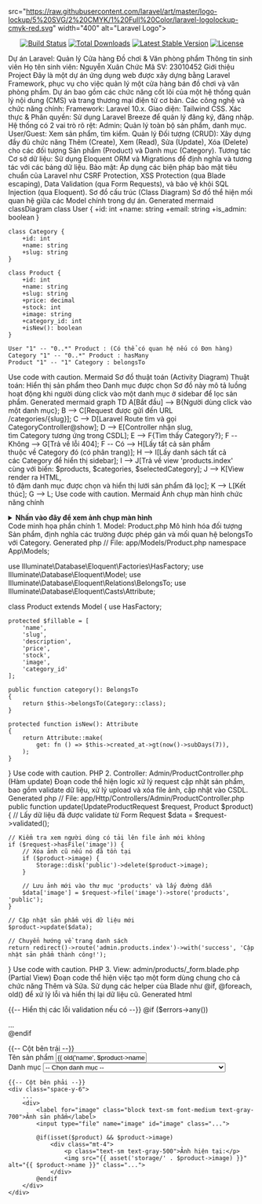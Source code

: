 src="https://raw.githubusercontent.com/laravel/art/master/logo-lockup/5%20SVG/2%20CMYK/1%20Full%20Color/laravel-logolockup-cmyk-red.svg" width="400" alt="Laravel Logo"></a></p>

<p align="center">
<a href="https://github.com/laravel/framework/actions"><img src="https://github.com/laravel/framework/workflows/tests/badge.svg" alt="Build Status"></a>
<a href="https://packagist.org/packages/laravel/framework"><img src="https://img.shields.io/packagist/dt/laravel/framework" alt="Total Downloads"></a>
<a href="https://packagist.org/packages/laravel/framework"><img src="https://img.shields.io/packagist/v/laravel/framework" alt="Latest Stable Version"></a>
<a href="https://packagist.org/packages/laravel/framework"><img src="https://img.shields.io/packagist/l/laravel/framework" alt="License"></a>
</p>

Dự án Laravel: Quản lý Cửa hàng Đồ chơi & Văn phòng phẩm
Thông tin sinh viên
Họ tên sinh viên: Nguyễn Xuân Chức
Mã SV: 23010452
Giới thiệu Project
Đây là một dự án ứng dụng web được xây dựng bằng Laravel Framework, phục vụ cho việc quản lý một cửa hàng bán đồ chơi và văn phòng phẩm. Dự án bao gồm các chức năng cốt lõi của một hệ thống quản lý nội dung (CMS) và trang thương mại điện tử cơ bản.
Các công nghệ và chức năng chính:
Framework: Laravel 10.x.
Giao diện: Tailwind CSS.
Xác thực & Phân quyền: Sử dụng Laravel Breeze để quản lý đăng ký, đăng nhập. Hệ thống có 2 vai trò rõ rệt:
Admin: Quản lý toàn bộ sản phẩm, danh mục.
User/Guest: Xem sản phẩm, tìm kiếm.
Quản lý Đối tượng (CRUD): Xây dựng đầy đủ chức năng Thêm (Create), Xem (Read), Sửa (Update), Xóa (Delete) cho các đối tượng Sản phẩm (Product) và Danh mục (Category).
Tương tác Cơ sở dữ liệu: Sử dụng Eloquent ORM và Migrations để định nghĩa và tương tác với các bảng dữ liệu.
Bảo mật: Áp dụng các biện pháp bảo mật tiêu chuẩn của Laravel như CSRF Protection, XSS Protection (qua Blade escaping), Data Validation (qua Form Requests), và bảo vệ khỏi SQL Injection (qua Eloquent).
Sơ đồ cấu trúc (Class Diagram)
Sơ đồ thể hiện mối quan hệ giữa các Model chính trong dự án.
Generated mermaid
classDiagram
    class User {
        +id: int
        +name: string
        +email: string
        +is_admin: boolean
    }

    class Category {
        +id: int
        +name: string
        +slug: string
    }

    class Product {
        +id: int
        +name: string
        +slug: string
        +price: decimal
        +stock: int
        +image: string
        +category_id: int
        +isNew(): boolean
    }

    User "1" -- "0..*" Product : (Có thể có quan hệ nếu có Đơn hàng)
    Category "1" -- "0..*" Product : hasMany
    Product "1" -- "1" Category : belongsTo
Use code with caution.
Mermaid
Sơ đồ thuật toán (Activity Diagram)
Thuật toán: Hiển thị sản phẩm theo Danh mục được chọn
Sơ đồ này mô tả luồng hoạt động khi người dùng click vào một danh mục ở sidebar để lọc sản phẩm.
Generated mermaid
graph TD
    A[Bắt đầu] --> B{Người dùng click vào một danh mục};
    B --> C[Request được gửi đến URL<br>/categories/{slug}];
    C --> D[Laravel Route tìm và gọi<br>CategoryController@show];
    D --> E[Controller nhận slug,<br>tìm Category tương ứng trong CSDL];
    E --> F{Tìm thấy Category?};
    F -- Không --> G[Trả về lỗi 404];
    F -- Có --> H[Lấy tất cả sản phẩm<br>thuộc về Category đó (có phân trang)];
    H --> I[Lấy danh sách tất cả<br>các Category để hiển thị sidebar];
    I --> J[Trả về view 'products.index'<br>cùng với biến: $products, $categories, $selectedCategory];
    J --> K[View render ra HTML,<br>tô đậm danh mục được chọn và hiển thị lưới sản phẩm đã lọc];
    K --> L[Kết thúc];
    G --> L;
Use code with caution.
Mermaid
Ảnh chụp màn hình chức năng chính
<details>
<summary><strong>Nhấn vào đây để xem ảnh chụp màn hình</strong></summary>
1. Trang chủ với Slider và Sản phẩm mới
![alt text](URL_ANH_TRANG_CHU_CUA_BAN)
2. Trang danh sách sản phẩm với Sidebar lọc danh mục
![alt text](URL_ANH_TRANG_SAN_PHAM_CUA_BAN)
3. Trang quản lý sản phẩm (Admin)
![alt text](URL_ANH_ADMIN_PRODUCT_INDEX_CUA_BAN)
4. Form Sửa sản phẩm với đầy đủ thông tin (Admin)
![alt text](URL_ANH_ADMIN_PRODUCT_EDIT_CUA_BAN)
5. Trang quản lý danh mục (Admin)
![alt text](URL_ANH_ADMIN_CATEGORY_INDEX_CUA_BAN)
</details>
Code minh họa phần chính
1. Model: Product.php
Mô hình hóa đối tượng Sản phẩm, định nghĩa các trường được phép gán và mối quan hệ belongsTo với Category.
Generated php
// File: app/Models/Product.php
namespace App\Models;

use Illuminate\Database\Eloquent\Factories\HasFactory;
use Illuminate\Database\Eloquent\Model;
use Illuminate\Database\Eloquent\Relations\BelongsTo;
use Illuminate\Database\Eloquent\Casts\Attribute;

class Product extends Model
{
    use HasFactory;

    protected $fillable = [
        'name',
        'slug',
        'description',
        'price',
        'stock',
        'image',
        'category_id'
    ];

    public function category(): BelongsTo
    {
        return $this->belongsTo(Category::class);
    }

    protected function isNew(): Attribute
    {
        return Attribute::make(
            get: fn () => $this->created_at->gt(now()->subDays(7)),
        );
    }
}
Use code with caution.
PHP
2. Controller: Admin/ProductController.php (Hàm update)
Đoạn code thể hiện logic xử lý request cập nhật sản phẩm, bao gồm validate dữ liệu, xử lý upload và xóa file ảnh, cập nhật vào CSDL.
Generated php
// File: app/Http/Controllers/Admin/ProductController.php
public function update(UpdateProductRequest $request, Product $product)
{
    // Lấy dữ liệu đã được validate từ Form Request
    $data = $request->validated();

    // Kiểm tra xem người dùng có tải lên file ảnh mới không
    if ($request->hasFile('image')) {
        // Xóa ảnh cũ nếu nó đã tồn tại
        if ($product->image) {
            Storage::disk('public')->delete($product->image);
        }
        
        // Lưu ảnh mới vào thư mục 'products' và lấy đường dẫn
        $data['image'] = $request->file('image')->store('products', 'public');
    }

    // Cập nhật sản phẩm với dữ liệu mới
    $product->update($data);

    // Chuyển hướng về trang danh sách
    return redirect()->route('admin.products.index')->with('success', 'Cập nhật sản phẩm thành công!');
}
Use code with caution.
PHP
3. View: admin/products/_form.blade.php (Partial View)
Đoạn code thể hiện việc tạo một form dùng chung cho cả chức năng Thêm và Sửa. Sử dụng các helper của Blade như @if, @foreach, old() để xử lý lỗi và hiển thị lại dữ liệu cũ.
Generated html
<!-- File: resources/views/admin/products/_form.blade.php -->

{{-- Hiển thị các lỗi validation nếu có --}}
@if ($errors->any())
    <div class="bg-red-100 border border-red-400 text-red-700 px-4 py-3 rounded relative mb-4">
        ...
    </div>
@endif

<div class="grid grid-cols-1 md:grid-cols-2 gap-6">
    {{-- Cột bên trái --}}
    <div class="space-y-6">
        <div>
            <label for="name" class="block text-sm font-medium text-gray-700">Tên sản phẩm</label>
            <input type="text" name="name" id="name" value="{{ old('name', $product->name ?? '') }}" class="..." required>
        </div>
        <div>
            <label for="category_id" class="block text-sm font-medium text-gray-700">Danh mục</label>
            <select name="category_id" id="category_id" class="..." required>
                <option value="">-- Chọn danh mục --</option>
                @foreach($categories as $category)
                    <option value="{{ $category->id }}" @selected(old('category_id', $product->category_id ?? '') == $category->id)>
                        {{ $category->name }}
                    </option>
                @endforeach
            </select>
        </div>
    </div>

    {{-- Cột bên phải --}}
    <div class="space-y-6">
        ...
        <div>
            <label for="image" class="block text-sm font-medium text-gray-700">Ảnh sản phẩm</label>
            <input type="file" name="image" id="image" class="...">
            
            @if(isset($product) && $product->image)
                <div class="mt-4">
                    <p class="text-sm text-gray-500">Ảnh hiện tại:</p>
                    <img src="{{ asset('storage/' . $product->image) }}" alt="{{ $product->name }}" class="...">
                </div>
            @endif
        </div>
    </div>
</div>

